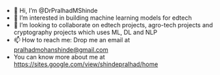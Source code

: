 - 👋 Hi, I’m @DrPralhadMShinde
- 👀 I’m interested in building machine learning models for edtech 
- 💞️ I’m looking to collaborate on edtech projects, agro-tech projects and cryptography projects which uses ML, DL and NLP
- 📫 How to reach me: Drop me an email at pralhadmohanshinde@gmail.com 
- You can know more about me at https://sites.google.com/view/shindepralhad/home  

<!---
DrPralhadMShinde/DrPralhadMShinde is a ✨ special ✨ repository because its `README.md` (this file) appears on your GitHub profile.
You can click the Preview link to take a look at your changes.
--->

